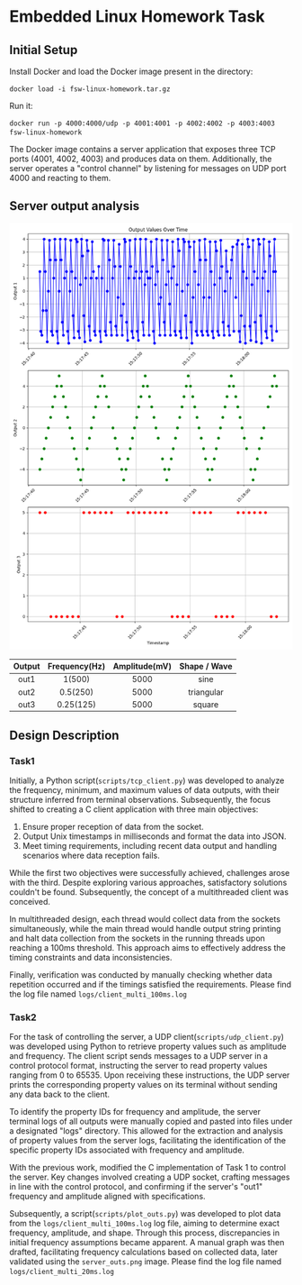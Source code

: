 # Embedded Linux Homework Task

## Initial Setup

Install Docker and load the Docker image present in the directory:
```
docker load -i fsw-linux-homework.tar.gz
```

Run it:
```
docker run -p 4000:4000/udp -p 4001:4001 -p 4002:4002 -p 4003:4003 fsw-linux-homework
```

The Docker image contains a server application that exposes three TCP ports
(4001, 4002, 4003) and produces data on them. Additionally, the server operates
a "control channel" by listening for messages on UDP port 4000 and reacting to
them.

## Server output analysis 
![Server Outputs](server_outs.png)

| Output | Frequency(Hz)  | Amplitude(mV) |  Shape / Wave |
| :----: | :------:       | :-------:     |     :---:     |
| out1   |   1(500)       |   5000        |     sine      |
| out2   |   0.5(250)     |   5000        |   triangular  |
| out3   |   0.25(125)    |   5000        |    square     |

## Design Description

### Task1
Initially, a Python script(`scripts/tcp_client.py`) was developed to analyze the frequency, minimum, and maximum values of data outputs, with their structure inferred from terminal observations. Subsequently, the focus shifted to creating a C client application with three main objectives:

1. Ensure proper reception of data from the socket.
2. Output Unix timestamps in milliseconds and format the data into JSON.
3. Meet timing requirements, including recent data output and handling scenarios where data reception fails.

While the first two objectives were successfully achieved, challenges arose with the third. Despite exploring various approaches, satisfactory solutions couldn't be found. Subsequently, the concept of a multithreaded client was conceived. 

In multithreaded design, each thread would collect data from the sockets simultaneously, while the main thread would handle output string printing and halt data collection from the sockets in the running threads upon reaching a 100ms threshold. This approach aims to effectively address the timing constraints and data inconsistencies.

Finally, verification was conducted by manually checking whether data repetition occurred and if the timings satisfied the requirements.
Please find the log file named `logs/client_multi_100ms.log`

### Task2
For the task of controlling the server, a UDP client(`scripts/udp_client.py`) was developed using Python to retrieve property values such as amplitude and frequency. The client script sends messages to a UDP server in a control protocol format, instructing the server to read property values ranging from 0 to 65535. Upon receiving these instructions, the UDP server prints the corresponding property values on its terminal without sending any data back to the client.

To identify the property IDs for frequency and amplitude, the server terminal logs of all outputs were manually copied and pasted into files under a designated "logs" directory. This allowed for the extraction and analysis of property values from the server logs, facilitating the identification of the specific property IDs associated with frequency and amplitude.

With the previous work, modified the C implementation of Task 1 to control the server. Key changes involved creating a UDP socket, crafting messages in line with the control protocol, and confirming if the server's "out1" frequency and amplitude aligned with specifications.

Subsequently, a script(`scripts/plot_outs.py`) was developed to plot data from the `logs/client_multi_100ms.log` log file, aiming to determine exact frequency, amplitude, and shape. Through this process, discrepancies in initial frequency assumptions became apparent. A manual graph was then drafted, facilitating frequency calculations based on collected data, later validated using the `server_outs.png` image.
Please find the log file named `logs/client_multi_20ms.log`